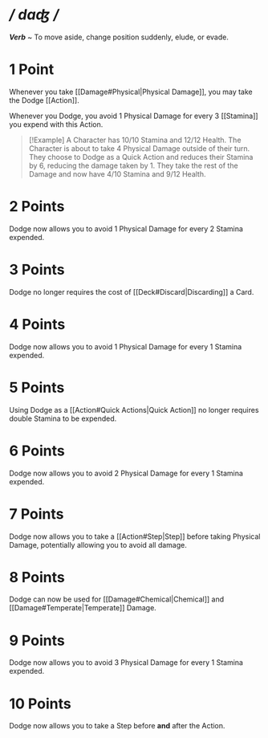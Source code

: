 # */ dɑʤ /*
***Verb*** ~ To move aside, change position suddenly, elude, or evade.

# 1 Point
Whenever you take [[Damage#Physical|Physical Damage]], you may take the Dodge [[Action]].

Whenever you Dodge, you avoid 1 Physical Damage for every 3 [[Stamina]] you expend with this Action.

>[!Example]
>A Character has 10/10 Stamina and 12/12 Health.
>The Character is about to take 4 Physical Damage outside of their turn.
>They choose to Dodge as a Quick Action and reduces their Stamina by 6, reducing the damage taken by 1.
>They take the rest of the Damage and now have 4/10 Stamina and 9/12 Health.

# 2 Points
Dodge now allows you to avoid 1 Physical Damage for every 2 Stamina expended.
# 3 Points
Dodge no longer requires the cost of [[Deck#Discard|Discarding]] a Card.
# 4 Points
Dodge now allows you to avoid 1 Physical Damage for every 1 Stamina expended.
# 5 Points
Using Dodge as a [[Action#Quick Actions|Quick Action]] no longer requires double Stamina to be expended.
# 6 Points
Dodge now allows you to avoid 2 Physical Damage for every 1 Stamina expended.
# 7 Points
Dodge now allows you to take a [[Action#Step|Step]] before taking Physical Damage, potentially allowing you to avoid all damage.
# 8 Points
Dodge can now be used for [[Damage#Chemical|Chemical]] and [[Damage#Temperate|Temperate]] Damage.
# 9 Points
Dodge now allows you to avoid 3 Physical Damage for every 1 Stamina expended.
# 10 Points
Dodge now allows you to take a Step before **and** after the Action.
